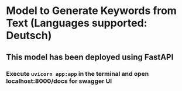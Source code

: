 # Model to Generate Keywords from Text (Languages supported: Deutsch)

## This model has been deployed using FastAPI

### Execute `uvicorn app:app` in the terminal and open localhost:8000/docs for swagger UI
